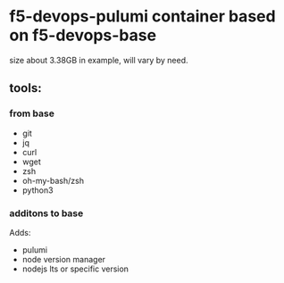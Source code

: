 # f5-devops-pulumi container based on f5-devops-base

size about 3.38GB in example, will vary by need.

## tools:

### from base
- git
- jq
- curl
- wget
- zsh
- oh-my-bash/zsh
- python3

### additons to base

Adds:

- pulumi
- node version manager
- nodejs lts or specific version
